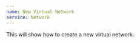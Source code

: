 ```yaml
---
name: New Virtual Network
service: Network
---
```

This will show how to create a new virtual network.
